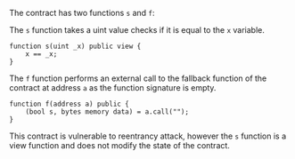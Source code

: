 The contract has two functions `s` and `f`:

The `s` function takes a uint value checks if it is equal to the `x` variable.
```
function s(uint _x) public view {
    x == _x;
}
```

The `f` function performs an external call to the fallback function of the contract at address `a` as the function signature is empty.
```
function f(address a) public {
    (bool s, bytes memory data) = a.call("");
}
```

This contract is vulnerable to reentrancy attack, however the `s` function is a view function and does not modify the state of the contract. 